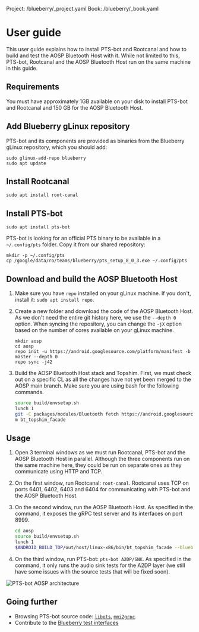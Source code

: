 Project: /blueberry/_project.yaml
Book: /blueberry/_book.yaml

# User guide

This user guide explains how to install PTS-bot and Rootcanal and how to build
and test the AOSP Bluetooth Host with it. While not limited to this, PTS-bot,
Rootcanal and the AOSP Bluetooth Host run on the same machine in this guide.

## Requirements

You must have approximately 1GB available on your disk to install PTS-bot and
Rootcanal and 150 GB for the AOSP Bluetooth Host.

## Add Blueberry gLinux repository

PTS-bot and its components are provided as binaries from the Blueberry gLinux
repository, which you should add:

```shell
sudo glinux-add-repo blueberry
sudo apt update
```

## Install Rootcanal

```shell
sudo apt install root-canal
```

## Install PTS-bot

```shell
sudo apt install pts-bot
```

PTS-bot is looking for an official PTS binary to be available in a
`~/.config/pts` folder. Copy it from our shared repository:

```shell
mkdir -p ~/.config/pts
cp /google/data/ro/teams/blueberry/pts_setup_8_0_3.exe ~/.config/pts
```

## Download and build the AOSP Bluetooth Host

1. Make sure you have `repo` installed on your gLinux machine. If you don't,
   install it: `sudo apt install repo`.

1. Create a new folder and download the code of the AOSP Bluetooth Host. As we
   don't need the entire git history here, we use the `--depth 0` option. When
   syncing the repository, you can change the `-jX` option based on the number
   of cores available on your gLinux machine.

   ```shell
   mkdir aosp
   cd aosp
   repo init -u https://android.googlesource.com/platform/manifest -b master --depth 0
   repo sync -j42
   ```

1. Build the AOSP Bluetooth Host stack and Topshim. First, we must check out on
   a specific CL as all the changes have not yet been merged to the AOSP main
   branch. Make sure you are using bash for the following commands.

   ```bash
   source build/envsetup.sh
   lunch 1
   git -C packages/modules/Bluetooth fetch https://android.googlesource.com/platform/packages/modules/Bluetooth refs/changes/82/1882482/1 && git -C packages/modules/Bluetooth checkout FETCH_HEAD
   m bt_topshim_facade
   ```

## Usage

1. Open 3 terminal windows as we must run Rootcanal, PTS-bot and the AOSP
   Bluetooth Host in parallel. Although the three components run on the same
   machine here, they could be run on separate ones as they communicate using
   HTTP and TCP.

1. On the first window, run Rootcanal: `root-canal`. Rootcanal uses TCP on ports
   6401, 6402, 6403 and 6404 for communicating with PTS-bot and the AOSP
   Bluetooth Host.

1. On the second window, run the AOSP Bluetooth Host. As specified in the
   command, it exposes the gRPC test server and its interfaces on port 8999.

   ```bash
   cd aosp
   source build/envsetup.sh
   lunch 1
   $ANDROID_BUILD_TOP/out/host/linux-x86/bin/bt_topshim_facade --blueberry=true --grpc-port=8999`
   ```

1. On the third window, run PTS-bot: `pts-bot A2DP/SNK`. As specified in the
   command, it only runs the audio sink tests for the A2DP layer (we still have
   some issues with the source tests that will be fixed soon).

![PTS-bot AOSP architecture](
/blueberry/guides/pts-bot/images/pts-bot-architecture-aosp.svg)

## Going further

* Browsing PTS-bot source code: [`libpts`](
  https://blueberry.git.corp.google.com/libpts/), [`mmi2grpc`](
  https://blueberry.git.corp.google.com/mmi2grpc/).
* Contribute to the [Blueberry test interfaces](
  https://blueberry.git.corp.google.com/bt-test-interfaces/)
